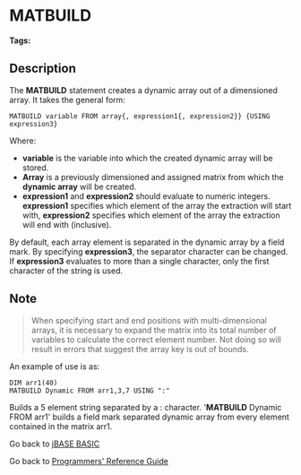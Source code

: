 # MATBUILD

<PageHeader />

**Tags:**
<badge text='dynamic array creation' vertical='middle' />
<badge text='dynamic arrays' vertical='middle' />

## Description

The **MATBUILD** statement creates a dynamic array out of a dimensioned array. It takes the general form:

```
MATBUILD variable FROM array{, expression1{, expression2}} {USING expression3}
```

Where:

- **variable** is the variable into which the created dynamic array will be stored.
- **Array** is a previously dimensioned and assigned matrix from which the **dynamic array** will be created.
- **expression1** and **expression2** should evaluate to numeric integers. **expression1** specifies which element of the array the extraction will start with, **expression2** specifies which element of the array the extraction will end with (inclusive).

By default, each array element is separated in the dynamic array by a field mark. By specifying **expression3**, the separator character can be changed. If **expression3** evaluates to more than a single character, only the first character of the string is used.

## Note

> When specifying start and end positions with multi-dimensional arrays, it is necessary to expand the matrix into its total number of variables to calculate the correct element number. Not doing so will result in errors that suggest the array key is out of bounds.

An example of use is as:

```
DIM arr1(40)
MATBUILD Dynamic FROM arr1,3,7 USING ":"
```

Builds a 5 element string separated by a : character. '**MATBUILD** Dynamic FROM arr1' builds a field mark separated dynamic array from every element contained in the matrix arr1.

Go back to [jBASE BASIC](./../README.md)

Go back to [Programmers' Reference Guide](./../../reference-guides/jbc/README.md)

<PageFooter />
